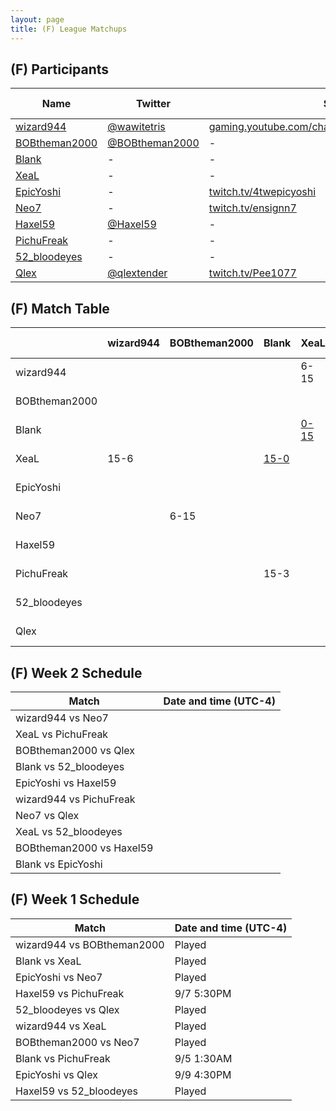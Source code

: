 ```yaml
---
layout: page
title: (F) League Matchups
---
```


## (F) Participants ##

<table>
  <thead>
    <tr>
      <th>Name</th>
      <th>Twitter</th>
      <th>Stream Channel</th>
	  <th>Sprint Time</th>
	  <th>Rating</th>
    </tr>
  </thead>
  <tbody>
    <tr>
      <td><a href="https://steamcommunity.com/profiles/76561198048407171/">wizard944</a></td>
      <td><a href="https://twitter.com/wawitetris">@wawitetris</a></td>
      <td><a href="https://gaming.youtube.com/channel/UCASzF5_W8JDOqm3qJr7VNQA/">gaming.youtube.com/channel/UCASzF5_W8JDOqm3qJr7VNQA/</a></td>
      <td>-</td>
      <td>-</td>
    </tr>
    <tr>
      <td><a href="https://steamcommunity.com/id/robertthemale/">BOBtheman2000</a></td>
      <td><a href="https://twitter.com/BOBtheman2000">@BOBtheman2000</a></td>
      <td>-</td>
      <td>1:14.93</td>
      <td>8000</td>
    </tr>
    <tr>
      <td><a href="https://steamcommunity.com/profiles/76561198057480438">Blank</a></td>
      <td>-</td>
      <td>-</td>
      <td>1:23</td>
      <td>3806</td>
    </tr>
    <tr>
      <td><a href="https://steamcommunity.com/id/XeaL337/">XeaL</a></td>
      <td>-</td>
      <td>-</td>
      <td>47</td>
      <td>11000</td>
    </tr>
    <tr>
      <td><a href="https://steamcommunity.com/id/4twepicyoshi/">EpicYoshi</a></td>
      <td>-</td>
      <td><a href="https://www.twitch.tv/4twepicyoshi">twitch.tv/4twepicyoshi</a></td>
      <td>-</td>
      <td>15500</td>
    </tr>
    <tr>
      <td><a href="https://steamcommunity.com/id/SynchronizedRockers">Neo7</a></td>
      <td>-</td>
      <td><a href="https://www.twitch.tv/ensignn7">twitch.tv/ensignn7</a></td>
      <td>1:26</td>
      <td>9500</td>
    </tr>
    <tr>
      <td><a href="https://steamcommunity.com/id/Haxel59/">Haxel59</a></td>
      <td><a href="https://twitter.com/Haxel59">@Haxel59</a></td>
      <td>-</td>
      <td>58.35</td>
      <td>12490</td>
    </tr>
    <tr>
      <td><a href="https://steamcommunity.com/profiles/76561198256281751/">PichuFreak</a></td>
      <td>-</td>
      <td>-</td>
      <td>-</td>
      <td>12500</td>
    </tr>
    <tr>
      <td><a href="https://steamcommunity.com/id/52_bloodeyes">52_bloodeyes</a></td>
      <td>-</td>
      <td>-</td>
      <td>59.59</td>
      <td>6088</td>
    </tr>
    <tr>
      <td><a href="https://steamcommunity.com/id/QlexTENDER/">Qlex</a></td>
      <td><a href="https://twitter.com/qlextender">@qlextender</a></td>
      <td><a href="https://www.twitch.tv/Pee1077">twitch.tv/Pee1077</a></td>
      <td>1:03</td>
      <td>6000</td>
    </tr>
  </tbody>
</table>

## (F) Match Table ##

<table>
  <thead>
    <tr>
      <th> </th>
      <th>wizard944</th>
      <th>BOBtheman2000</th>
      <th>Blank</th>
      <th>XeaL</th>
      <th>EpicYoshi</th>
      <th>Neo7</th>
      <th>Haxel59</th>
      <th>PichuFreak</th>
      <th>52_bloodeyes</th>
      <th>Qlex</th>
      <th>W-L</th>
      <th>Pt. Diff</th>
    </tr>
  </thead>
  <tbody>
    <tr>
      <td>wizard944</td>
      <td> </td> <!--wizard944-->
      <td> </td> <!--BOBtheman2000-->
      <td> </td> <!--Blank-->
      <td> 6-15 </td> <!--XeaL-->
      <td> </td> <!--EpicYoshi-->
      <td> </td> <!--Neo7-->
      <td> </td> <!--Haxel59-->
      <td> </td> <!--PichuFreak-->
      <td> </td> <!--52_bloodeyes-->
      <td> </td> <!--Qlex-->
      <td> 0-1 </td>
      <td> -9 </td>
    </tr>
    <tr>
      <td>BOBtheman2000</td>
      <td> </td> <!--wizard944-->
      <td> </td> <!--BOBtheman2000-->
      <td> </td> <!--Blank-->
      <td> </td> <!--XeaL-->
      <td> </td> <!--EpicYoshi-->
      <td>15-6</td> <!--Neo7-->
      <td> </td> <!--Haxel59-->
      <td> </td> <!--PichuFreak-->
      <td> </td> <!--52_bloodeyes-->
      <td> </td> <!--Qlex-->
      <td>1-0</td>
      <td>+9</td>
    </tr>
    <tr>
      <td>Blank</td>
      <td> </td> <!--wizard944-->
      <td> </td> <!--BOBtheman2000-->
      <td> </td> <!--Blank-->
      <td> <a href="https://www.youtube.com/watch?v=WuRLBiVcSzY">0-15</a></td> <!--XeaL-->
      <td> </td> <!--EpicYoshi-->
      <td> </td> <!--Neo7-->
      <td> </td> <!--Haxel59-->
      <td>3-15</td> <!--PichuFreak-->
      <td> </td> <!--52_bloodeyes-->
      <td> </td> <!--Qlex-->
      <td>0-2</td>
      <td>-27</td>
    </tr>
    <tr>
      <td>XeaL</td>
      <td> 15-6 </td> <!--wizard944-->
      <td> </td> <!--BOBtheman2000-->
      <td> <a href="https://www.youtube.com/watch?v=WuRLBiVcSzY">15-0</a> </td> <!--Blank-->
      <td> </td> <!--XeaL-->
      <td> </td> <!--EpicYoshi-->
      <td> </td> <!--Neo7-->
      <td> </td> <!--Haxel59-->
      <td> </td> <!--PichuFreak-->
      <td> </td> <!--52_bloodeyes-->
      <td> </td> <!--Qlex-->
      <td> 2-0 </td>
      <td> +24 </td>
    </tr>
    <tr>
      <td>EpicYoshi</td>
      <td> </td> <!--wizard944-->
      <td> </td> <!--BOBtheman2000-->
      <td> </td> <!--Blank-->
      <td> </td> <!--XeaL-->
      <td> </td> <!--EpicYoshi-->
      <td> 15-10 </td> <!--Neo7-->
      <td> </td> <!--Haxel59-->
      <td> </td> <!--PichuFreak-->
      <td> </td> <!--52_bloodeyes-->
      <td>15-8</td> <!--Qlex-->
      <td>2-0</td>
      <td>+12</td>
    </tr>
    <tr>
      <td>Neo7</td>
      <td> </td> <!--wizard944-->
      <td>6-15</td> <!--BOBtheman2000-->
      <td> </td> <!--Blank-->
      <td> </td> <!--XeaL-->
      <td>10-15</td> <!--EpicYoshi-->
      <td> </td> <!--Neo7-->
      <td> </td> <!--Haxel59-->
      <td> </td> <!--PichuFreak-->
      <td> </td> <!--52_bloodeyes-->
      <td> </td> <!--Qlex-->
      <td>0-2</td>
      <td>-14</td>
    </tr>
    <tr>
      <td>Haxel59</td>
      <td> </td> <!--wizard944-->
      <td> </td> <!--BOBtheman2000-->
      <td> </td> <!--Blank-->
      <td> </td> <!--XeaL-->
      <td> </td> <!--EpicYoshi-->
      <td> </td> <!--Neo7-->
      <td> </td> <!--Haxel59-->
      <td>8-15</td> <!--PichuFreak-->
      <td><a href="https://youtu.be/fbYk35gYZ9I">15-0</a> </td> <!--52_bloodeyes-->
      <td> </td> <!--Qlex-->
      <td>1-1</td>
      <td>+8</td>
    </tr>
    <tr>
      <td>PichuFreak</td>
      <td> </td> <!--wizard944-->
      <td> </td> <!--BOBtheman2000-->
      <td>15-3</td> <!--Blank-->
      <td> </td> <!--XeaL-->
      <td> </td> <!--EpicYoshi-->
      <td> </td> <!--Neo7-->
      <td>15-8</td> <!--Haxel59-->
      <td> </td> <!--PichuFreak-->
      <td> </td> <!--52_bloodeyes-->
      <td> </td> <!--Qlex-->
      <td>2-0</td>
      <td>+19</td>
    </tr>
    <tr>
      <td>52_bloodeyes</td>
      <td> </td> <!--wizard944-->
      <td> </td> <!--BOBtheman2000-->
      <td> </td> <!--Blank-->
      <td> </td> <!--XeaL-->
      <td> </td> <!--EpicYoshi-->
      <td> </td> <!--Neo7-->
      <td><a href="https://youtu.be/fbYk35gYZ9I">0-15</a></td> <!--Haxel59-->
      <td> </td> <!--PichuFreak-->
      <td> </td> <!--52_bloodeyes-->
      <td>15-13</td> <!--Qlex-->
      <td>1-1</td>
      <td>-13</td>
    </tr>
    <tr>
      <td>Qlex</td>
      <td> </td> <!--wizard944-->
      <td> </td> <!--BOBtheman2000-->
      <td> </td> <!--Blank-->
      <td> </td> <!--XeaL-->
      <td>8-15</td> <!--EpicYoshi-->
      <td> </td> <!--Neo7-->
      <td> </td> <!--Haxel59-->
      <td> </td> <!--PichuFreak-->
      <td>13-15</td> <!--52_bloodeyes-->
      <td> </td> <!--Qlex-->
      <td>0-2</td>
      <td>+9</td>
    </tr>
  </tbody>
</table>

## (F) Week 2 Schedule ##

<table>
  <thead>
    <tr>
      <th>Match</th>
      <th>Date and time (UTC-4)</th>
    </tr>
  </thead>
  <tbody>
    <tr>
      <td>wizard944 vs Neo7</td>
      <td> </td>
    </tr>
    <tr>
      <td>XeaL vs PichuFreak</td>
      <td> </td>
    </tr>
    <tr>
      <td>BOBtheman2000 vs Qlex</td>
      <td> </td>
    </tr>
    <tr>
      <td>Blank vs 52_bloodeyes</td>
      <td></td>
    </tr>
    <tr>
      <td>EpicYoshi vs Haxel59</td>
      <td> </td>
    </tr>
    <tr>
      <td>wizard944 vs PichuFreak</td>
      <td> </td>
    </tr>
    <tr>
      <td>Neo7 vs Qlex</td>
      <td> </td>
    </tr>
    <tr>
      <td>XeaL vs 52_bloodeyes</td>
      <td></td>
    </tr>
    <tr>
      <td>BOBtheman2000 vs Haxel59</td>
      <td></td>
    </tr>
    <tr>
      <td>Blank vs EpicYoshi</td>
      <td> </td>
    </tr>
  </tbody>
</table>

## (F) Week 1 Schedule ##

<table>
  <thead>
    <tr>
      <th>Match</th>
      <th>Date and time (UTC-4)</th>
    </tr>
  </thead>
  <tbody>
    <tr>
      <td>wizard944 vs BOBtheman2000</td>
      <td>Played </td>
    </tr>
    <tr>
      <td>Blank vs XeaL</td>
      <td> Played </td>
    </tr>
    <tr>
      <td>EpicYoshi vs Neo7</td>
      <td>Played</td>
    </tr>
    <tr>
      <td>Haxel59 vs PichuFreak</td>
      <td>9/7 5:30PM</td>
    </tr>
    <tr>
      <td>52_bloodeyes vs Qlex</td>
      <td> Played </td>
    </tr>
    <tr>
      <td>wizard944 vs XeaL</td>
      <td> Played </td>
    </tr>
    <tr>
      <td>BOBtheman2000 vs Neo7</td>
      <td> Played </td>
    </tr>
    <tr>
      <td>Blank vs PichuFreak</td>
      <td>9/5 1:30AM</td>
    </tr>
    <tr>
      <td>EpicYoshi vs Qlex</td>
      <td>9/9 4:30PM</td>
    </tr>
    <tr>
      <td>Haxel59 vs 52_bloodeyes</td>
      <td> Played </td>
    </tr>
  </tbody>
</table>
